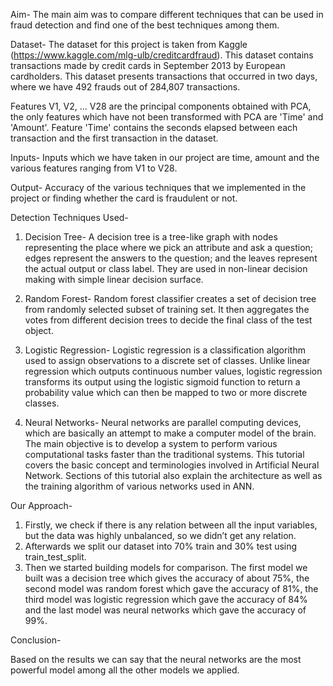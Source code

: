 Aim- 
The main aim was to compare different techniques that can be used in fraud detection and find one of the best techniques among them.

Dataset-
The dataset for this project is taken from Kaggle (https://www.kaggle.com/mlg-ulb/creditcardfraud). This dataset contains transactions made by credit cards in September 2013 by European cardholders. This dataset presents transactions that occurred in two days, where we have 492 frauds out of 284,807 transactions. 

Features V1, V2, ... V28 are the principal components obtained with PCA, the only features which have not been transformed with PCA are 'Time' and 'Amount'. Feature 'Time' contains the seconds elapsed between each transaction and the first transaction in the dataset.

Inputs- 
Inputs which we have taken in our project are time, amount and the various features ranging from V1 to V28. 

Output- 
Accuracy of the various techniques that we implemented in the project or finding whether the card is fraudulent or not.

Detection Techniques Used-

1.	Decision Tree-
A decision tree is a tree-like graph with nodes representing the place where we pick an attribute and ask a question; edges represent the answers to the question; and the leaves represent the actual output or class label. They are used in non-linear decision making with simple linear decision surface.

2.	Random Forest-
Random forest classifier creates a set of decision tree from randomly selected subset of training set. It then aggregates the votes from different decision trees to decide the final class of the test object.

3.	Logistic Regression-
Logistic regression is a classification algorithm used to assign observations to a discrete set of classes. Unlike linear regression which outputs continuous number values, logistic regression transforms its output using the logistic sigmoid function to return a probability value which can then be mapped to two or more discrete classes.

4.	Neural Networks-
Neural networks are parallel computing devices, which are basically an attempt to make a computer model of the brain. The main objective is to develop a system to perform various computational tasks faster than the traditional systems. This tutorial covers the basic concept and terminologies involved in Artificial Neural Network. Sections of this tutorial also explain the architecture as well as the training algorithm of various networks used in ANN.

Our Approach-

1.	Firstly, we check if there is any relation between all the input variables, but the data was highly unbalanced, so we didn’t get any relation.
2.	Afterwards we split our dataset into 70% train and 30% test using train_test_split.
3.	Then we started building models for comparison. The first model we built was a decision tree which gives the accuracy of about 75%, the second model was random forest which gave the accuracy of 81%, the third model  was logistic regression which gave the accuracy of 84% and the last model was neural networks which gave the accuracy of 99%.

Conclusion- 

Based on the results we can say that the neural networks are the most powerful model among all the other models we applied.
